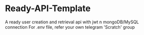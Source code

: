 # Ready-API-Template
A ready user creation and retrieval api with jwt n mongoDB/MySQL connection
For .env file, refer your own telegram 'Scratch' group
